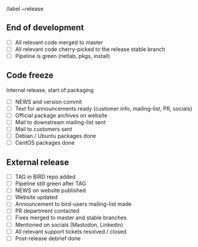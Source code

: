 /label ~release

## End of development

- [ ] All relevant code merged to master
- [ ] All relevant code cherry-picked to the release stable branch
- [ ] Pipeline is green (netlab, pkgs, install)
<!---
- [ ] Add more checkboxes if needed
--->

## Code freeze

Internal release, start of packaging

- [ ] NEWS and version commit
- [ ] Text for announcements ready (customer info, mailing-list, PR, socials)
- [ ] Official package archives on website
- [ ] Mail to downstream mailing-list sent
- [ ] Mail to customers sent
- [ ] Debian / Ubuntu packages done
- [ ] CentOS packages done
<!---
- [ ] Add more checkboxes if needed
--->

## External release

- [ ] TAG in BIRD repo added
- [ ] Pipeline still green after TAG
- [ ] NEWS on website published
- [ ] Website updated
- [ ] Announcement to bird-users mailing-list made
- [ ] PR department contacted
- [ ] Fixes merged to master and stable branches
- [ ] Mentioned on socials (Mastodon, Linkedin)
- [ ] All relevant support tickets resolved / closed
- [ ] Post-release debrief done
<!---
- [ ] Add more checkboxes if needed
--->